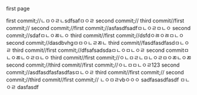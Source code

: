 first page

first commit;//ㄴㅁㅇㄹㄴsdfsafㅁㅇㄹ
second commit;//
third commit//first commit;//
second commit;//first commit;//asfasdfsadfㅁㄴㅇㄹㅁㄴㅇ
second commit;//sdafㅁㄴㅇㄻㄴㅇ
third commit//first commit;//dsfdㅇㅀㅇㅀㅁㄴㅇ
second commit;//dasdbvhgㅁㅁㅇㄴㄹㄻㄴ
third commit//fasdfasdfasdㅁㄴㅇㄹ
third commit//first commit;//dfsafsadsdaㅁㄴㅇㅁㄴㅇㄹ
second commitㅁㄴㅇㄻㄴㅇㄹㅁㄴㅇ
third commit//first commit;//ㅇㄴㅁㄹㄴㅁㄴㅇㄹㅁㅇㄻㄴㅇㄻ
second commit;//third commit//first commit;//ㅇㄴㅁㅁㄴㅇㄹ123
second commit;//asdfasdfasfasdfasㅁㄴㅇㄹ
third commit//first commit;//
second commit;//third commit//first commit;//
ㄴㅇㅁㄹvbㅇㅇㅇ
sadfasasdfasdf
ㅁㄴㅇㄹ
dasfasdf
